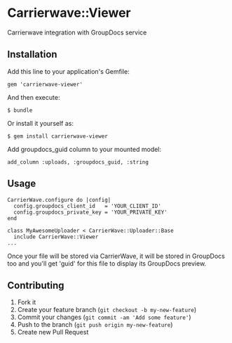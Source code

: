 # Carrierwave::Viewer

Carrierwave integration with GroupDocs service

## Installation

Add this line to your application's Gemfile:

    gem 'carrierwave-viewer'

And then execute:

    $ bundle

Or install it yourself as:

    $ gem install carrierwave-viewer

Add groupdocs_guid column to your mounted model:

    add_column :uploads, :groupdocs_guid, :string

## Usage

    CarrierWave.configure do |config|
      config.groupdocs_client_id   = 'YOUR_CLIENT_ID'
      config.groupdocs_private_key = 'YOUR_PRIVATE_KEY'
    end

    class MyAwesomeUploader < CarrierWave::Uploader::Base
      include CarrierWave::Viewer
    ...

Once your file will be stored via CarrierWave, it will be stored in GroupDocs too and you'll get 'guid' for this file to display its GroupDocs preview.

## Contributing

1. Fork it
2. Create your feature branch (`git checkout -b my-new-feature`)
3. Commit your changes (`git commit -am 'Add some feature'`)
4. Push to the branch (`git push origin my-new-feature`)
5. Create new Pull Request
